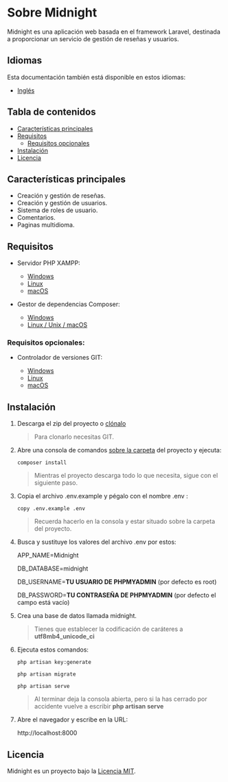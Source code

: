 # Sobre Midnight

Midnight es una aplicación web basada en el framework Laravel, destinada a proporcionar un servicio de gestión de reseñas y usuarios.

## Idiomas

Esta documentación también está disponible en estos idiomas:

- [Inglés](../README.md)

## Tabla de contenidos

- [Características principales](#características-principales)
- [Requisitos](#requisitos)
  - [Requisitos opcionales](#requisitos-opcionales)
- [Instalación](#instalación)
- [Licencia](#licencia)


## Características principales 

- Creación y gestión de reseñas.
- Creación y gestión de usuarios.
- Sistema de roles de usuario.
- Comentarios.
- Paginas multidioma.

## Requisitos

- Servidor PHP XAMPP:
  - [Windows](https://www.apachefriends.org/download.html#download-windows)
  - [Linux](https://www.apachefriends.org/download.html#download-linux)
  - [macOS](https://www.apachefriends.org/download.html#download-apple)

- Gestor de dependencias Composer:
  - [Windows](https://getcomposer.org/doc/00-intro.md#installation-windows)
  - [Linux / Unix / macOS](https://getcomposer.org/doc/00-intro.md#installation-linux-unix-macos)

### Requisitos opcionales:

- Controlador de versiones GIT:

  - [Windows](https://git-scm.com/download/win)
  - [Linux](https://git-scm.com/download/linux)
  - [macOS](https://git-scm.com/download/mac)

## Instalación

1. Descarga el zip del proyecto o [clónalo](https://git-scm.com/book/es/v1/Fundamentos-de-Git-Obteniendo-un-repositorio-Git#Clonando-un-repositorio-existente) 
    >Para clonarlo necesitas GIT.
2. Abre una consola de comandos [sobre la carpeta](https://www.interadictos.es/2014/07/07/abrir-carpeta-desde-cmd/) del proyecto y ejecuta:

    ```
    composer install
    ```
    >Mientras el proyecto descarga todo lo que necesita, sigue con el siguiente paso.

3. Copia el archivo .env.example y pégalo con el nombre .env :

    ```
    copy .env.example .env
    ```

    >Recuerda hacerlo en la consola y estar situado sobre la carpeta del proyecto.

4. Busca y sustituye los valores del archivo .env por estos:

    APP_NAME=Midnight

    DB_DATABASE=midnight

    DB_USERNAME=**TU USUARIO DE PHPMYADMIN** (por defecto es root)

    DB_PASSWORD=**TU CONTRASEÑA DE PHPMYADMIN** (por defecto el campo está vacío)

5. Crea una base de datos llamada midnight.

    >Tienes que establecer la codificación de caráteres a **utf8mb4_unicode_ci**
    
6. Ejecuta estos comandos:

    ```
    php artisan key:generate
    ```
    ```
    php artisan migrate
    ```
    ```
    php artisan serve
    ```

    >Al terminar deja la consola abierta, pero si la has cerrado por accidente vuelve a escribir **php artisan serve**
7. Abre el navegador y escribe en la URL:

    http://localhost:8000


## Licencia

Midnight es un proyecto bajo la [Licencia MIT](https://opensource.org/licenses/MIT).

